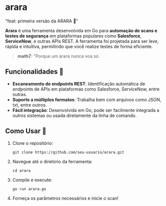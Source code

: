 # arara
"feat: primeira versão da ARARA 🦜"

**Arara** é uma ferramenta desenvolvida em Go para **automação de scans e testes de segurança** em plataformas populares como **Salesforce**, **ServiceNow**, e outras APIs REST. A ferramenta foi projetada para ser leve, rápida e intuitiva, permitindo que você realize testes de forma eficiente.

> **math7**: "Porque um arara nunca voa só. 

## Funcionalidades 🚀

- **Escaneamento de endpoints REST**: Identificação automática de endpoints de APIs em plataformas como Salesforce, ServiceNow, entre outras.
- **Suporte a múltiplos formatos**: Trabalha bem com arquivos como JSON, txt, entre outros.
- **Fácil integração**: Desenvolvida em Go, pode ser facilmente integrada a outros sistemas ou usada diretamente da linha de comando.

## Como Usar 📝

1. Clone o repositório:

   `git clone https://github.com/seu-usuario/arara.git`

2. Navegue até o diretório da ferramenta:

   `cd arara`

3. Compile e execute:

   `go run arara.go`

4. Forneça os parâmetros necessários e inicie o scan!
